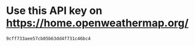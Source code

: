   # Use this API key on https://home.openweathermap.org/
  
  ```
  9cff733aee57cb05b63dd4f731c46bc4
  ```